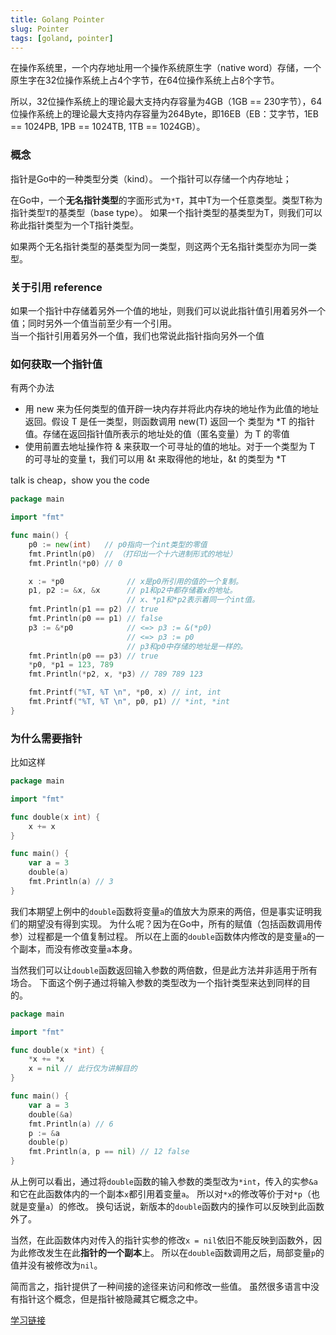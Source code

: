 ```yaml
---
title: Golang Pointer
slug: Pointer
tags: [goland, pointer]
---
```


在操作系统里，一个内存地址用一个操作系统原生字（native word）存储，一个原生字在32位操作系统上占4个字节，在64位操作系统上占8个字节。

所以，32位操作系统上的理论最大支持内存容量为4GB（1GB == 230字节），64位操作系统上的理论最大支持内存容量为264Byte，即16EB（EB：艾字节，1EB == 1024PB, 1PB == 1024TB, 1TB == 1024GB）。

### 概念

指针是Go中的一种类型分类（kind）。 一个指针可以存储一个内存地址；

在Go中，一个**无名指针类型**的字面形式为`*T`，其中T为一个任意类型。类型T称为指针类型`T`的基类型（base type）。 如果一个指针类型的基类型为T，则我们可以称此指针类型为一个T指针类型。

如果两个无名指针类型的基类型为同一类型，则这两个无名指针类型亦为同一类型。


### 关于引用 reference

如果一个指针中存储着另外一个值的地址，则我们可以说此指针值引用着另外一个值；同时另外一个值当前至少有一个引用。  
当一个指针引用着另外一个值，我们也常说此指针指向另外一个值

### 如何获取一个指针值

有两个办法

- 用 new 来为任何类型的值开辟一块内存并将此内存块的地址作为此值的地址返回。假设 T 是任一类型，则函数调用 new(T) 返回一个
类型为 *T 的指针值。存储在返回指针值所表示的地址处的值（匿名变量）为 T 的零值
- 使用前置去地址操作符 & 来获取一个可寻址的值的地址。对于一个类型为 T 的可寻址的变量 t，我们可以用 &t 来取得他的地址，&t 的类型为 *T

talk is cheap，show you the code

```go
package main

import "fmt"

func main() {
	p0 := new(int)   // p0指向一个int类型的零值
	fmt.Println(p0)  // （打印出一个十六进制形式的地址）
	fmt.Println(*p0) // 0

	x := *p0              // x是p0所引用的值的一个复制。
	p1, p2 := &x, &x      // p1和p2中都存储着x的地址。
	                      // x、*p1和*p2表示着同一个int值。
	fmt.Println(p1 == p2) // true
	fmt.Println(p0 == p1) // false
	p3 := &*p0            // <=> p3 := &(*p0)
	                      // <=> p3 := p0
	                      // p3和p0中存储的地址是一样的。
	fmt.Println(p0 == p3) // true
	*p0, *p1 = 123, 789
	fmt.Println(*p2, x, *p3) // 789 789 123

	fmt.Printf("%T, %T \n", *p0, x) // int, int
	fmt.Printf("%T, %T \n", p0, p1) // *int, *int
}
```

### 为什么需要指针

比如这样
```go
package main

import "fmt"

func double(x int) {
	x += x
}

func main() {
	var a = 3
	double(a)
	fmt.Println(a) // 3
}
```
我们本期望上例中的`double`函数将变量`a`的值放大为原来的两倍，但是事实证明我们的期望没有得到实现。 为什么呢？因为在Go中，所有的赋值（包括函数调用传参）过程都是一个值复制过程。 所以在上面的`double`函数体内修改的是变量`a`的一个副本，而没有修改变量`a`本身。

当然我们可以让`double`函数返回输入参数的两倍数，但是此方法并非适用于所有场合。 下面这个例子通过将输入参数的类型改为一个指针类型来达到同样的目的。


```go
package main

import "fmt"

func double(x *int) {
	*x += *x
	x = nil // 此行仅为讲解目的
}

func main() {
	var a = 3
	double(&a)
	fmt.Println(a) // 6
	p := &a
	double(p)
	fmt.Println(a, p == nil) // 12 false
}
```
从上例可以看出，通过将`double`函数的输入参数的类型改为`*int`，传入的实参`&a`和它在此函数体内的一个副本`x`都引用着变量`a`。 所以对`*x`的修改等价于对`*p`（也就是变量`a`）的修改。 换句话说，新版本的`double`函数内的操作可以反映到此函数外了。

当然，在此函数体内对传入的指针实参的修改`x = nil`依旧不能反映到函数外，因为此修改发生在此**指针的一个副本**上。 所以在`double`函数调用之后，局部变量`p`的值并没有被修改为`nil`。

简而言之，指针提供了一种间接的途径来访问和修改一些值。 虽然很多语言中没有指针这个概念，但是指针被隐藏其它概念之中。


[学习链接](https://gfw.go101.org/article/pointer.html)